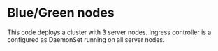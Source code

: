 # Blue/Green nodes

This code deploys a cluster with 3 server nodes. Ingress controller is a configured as DaemonSet running on all server nodes.
